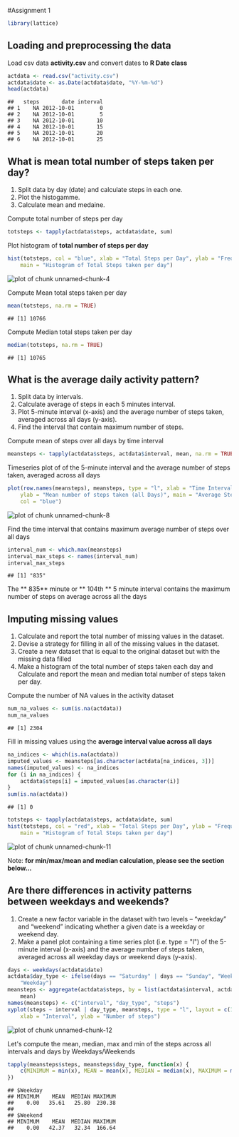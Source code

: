 #Assignment 1

```r
library(lattice)
```

## Loading and preprocessing the data
Load csv data **activity.csv** and convert dates to **R Date class**  
 
```r
actdata <- read.csv("activity.csv")
actdata$date <- as.Date(actdata$date, "%Y-%m-%d")
head(actdata)
```

```
##   steps       date interval
## 1    NA 2012-10-01        0
## 2    NA 2012-10-01        5
## 3    NA 2012-10-01       10
## 4    NA 2012-10-01       15
## 5    NA 2012-10-01       20
## 6    NA 2012-10-01       25
```


## What is mean total number of steps taken per day?
1. Split data by day (date) and calculate steps in each one.
2. Plot the histogamme.
3. Calculate mean and medaine.


Compute total number of steps per day  

```r
totsteps <- tapply(actdata$steps, actdata$date, sum)
```

Plot histogram of **total number of steps per day**

```r
hist(totsteps, col = "blue", xlab = "Total Steps per Day", ylab = "Frequency", 
    main = "Histogram of Total Steps taken per day")
```

![plot of chunk unnamed-chunk-4](figure/unnamed-chunk-4.png) 

Compute Mean total steps taken per day

```r
mean(totsteps, na.rm = TRUE)
```

```
## [1] 10766
```


Compute Median total steps taken per day

```r
median(totsteps, na.rm = TRUE)
```

```
## [1] 10765
```


## What is the average daily activity pattern?
1. Split data by intervals.
2. Calculate average of steps in each 5 minutes interval.
3. Plot 5-minute interval (x-axis) and the average number of steps taken, averaged across all days (y-axis).
4. Find the interval that contain maximum number of steps. 


Compute mean of steps over all days by time interval

```r
meansteps <- tapply(actdata$steps, actdata$interval, mean, na.rm = TRUE)
```

Timeseries plot of of the 5-minute interval and the average number of steps taken, averaged across all days

```r
plot(row.names(meansteps), meansteps, type = "l", xlab = "Time Intervals (5-minute)", 
    ylab = "Mean number of steps taken (all Days)", main = "Average Steps Taken at 5 minute Intervals", 
    col = "blue")
```

![plot of chunk unnamed-chunk-8](figure/unnamed-chunk-8.png) 

Find the time interval that contains maximum average number of steps over all days

```r
interval_num <- which.max(meansteps)
interval_max_steps <- names(interval_num)
interval_max_steps
```

```
## [1] "835"
```

The ** 835** minute  or ** 104th ** 5 minute interval contains the maximum number of steps on average across all the days


## Imputing missing values

1. Calculate and report the total number of missing values in the dataset.
2. Devise a strategy for filling in all of the missing values in the dataset.
3. Create a new dataset that is equal to the original dataset but with the missing data filled
4. Make a histogram of the total number of steps taken each day and Calculate and report the mean and median total number of steps taken per day. 


Compute the number of NA values in the activity dataset

```r
num_na_values <- sum(is.na(actdata))
num_na_values
```

```
## [1] 2304
```


Fill in missing values using the **average interval value across all days**

```r
na_indices <- which(is.na(actdata))
imputed_values <- meansteps[as.character(actdata[na_indices, 3])]
names(imputed_values) <- na_indices
for (i in na_indices) {
    actdata$steps[i] = imputed_values[as.character(i)]
}
sum(is.na(actdata))
```

```
## [1] 0
```

```r
totsteps <- tapply(actdata$steps, actdata$date, sum)
hist(totsteps, col = "red", xlab = "Total Steps per Day", ylab = "Frequency", 
    main = "Histogram of Total Steps taken per day")
```

![plot of chunk unnamed-chunk-11](figure/unnamed-chunk-11.png) 

Note: **for min/max/mean and median calculation, please see the section below...**


## Are there differences in activity patterns between weekdays and weekends?
1. Create a new factor variable in the dataset with two levels – “weekday” and “weekend” indicating whether a given date is a weekday or weekend day.
2. Make a panel plot containing a time series plot (i.e. type = "l") of the 5-minute interval (x-axis) and the average number of steps taken, averaged across all weekday days or weekend days (y-axis).


```r
days <- weekdays(actdata$date)
actdata$day_type <- ifelse(days == "Saturday" | days == "Sunday", "Weekend", 
    "Weekday")
meansteps <- aggregate(actdata$steps, by = list(actdata$interval, actdata$day_type), 
    mean)
names(meansteps) <- c("interval", "day_type", "steps")
xyplot(steps ~ interval | day_type, meansteps, type = "l", layout = c(1, 2), 
    xlab = "Interval", ylab = "Number of steps")
```

![plot of chunk unnamed-chunk-12](figure/unnamed-chunk-12.png) 

Let's compute the mean, median, max and min of the steps across all intervals and days by Weekdays/Weekends

```r
tapply(meansteps$steps, meansteps$day_type, function(x) {
    c(MINIMUM = min(x), MEAN = mean(x), MEDIAN = median(x), MAXIMUM = max(x))
})
```

```
## $Weekday
## MINIMUM    MEAN  MEDIAN MAXIMUM 
##    0.00   35.61   25.80  230.38 
## 
## $Weekend
## MINIMUM    MEAN  MEDIAN MAXIMUM 
##    0.00   42.37   32.34  166.64
```

